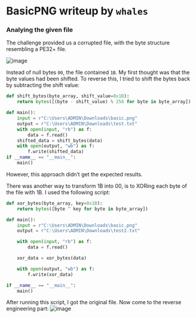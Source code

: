 # BasicPNG writeup by `whales`

### Analying the given file
The challenge provided us a corrupted file, with the byte structure resembling a PE32+ file.

![image](https://github.com/user-attachments/assets/b8648a99-009c-47dc-a431-bd6397941e5e)

Instead of null bytes `00`, the file contained `1B`. 
My first thought was that the byte values had been shifted. 
To reverse this, I tried to shift the bytes back by subtracting the shift value:
```python
def shift_bytes(byte_array, shift_value=0x1B):
    return bytes([(byte - shift_value) % 256 for byte in byte_array])

def main():
    input = r"C:\Users\ADMIN\Downloads\basic.png"
    output = r"C:\Users\ADMIN\Downloads\test.txt"
    with open(input, "rb") as f:
        data = f.read()
    shifted_data = shift_bytes(data)
    with open(output, "wb") as f:
        f.write(shifted_data)
if __name__ == "__main__":
    main()
```
However, this approach didn’t get the expected results.

There was another way to transform 1B into 00, is to XORing each byte of the file with 1B.
I used the following script:
```python
def xor_bytes(byte_array, key=0x1B):
    return bytes([byte ^ key for byte in byte_array])

def main():
    input = r"C:\Users\ADMIN\Downloads\basic.png"
    output = r"C:\Users\ADMIN\Downloads\test2.txt"

    with open(input, "rb") as f:
        data = f.read()

    xor_data = xor_bytes(data)

    with open(output, "wb") as f:
        f.write(xor_data)

if __name__ == "__main__":
    main()
```
After running this script, I got the original file.
Now come to the reverse engineering part:
![image](https://github.com/user-attachments/assets/64813f62-f869-4bc9-b418-0aedb94e0aa5)
